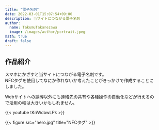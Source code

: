 ```yaml
---
title: "電子名刺"
date: 2022-03-01T15:07:54+09:00
description: 当サイトにつながる電子名刺
author:
  name: TakumuTakanezawa
  image: /images/author/portrait.jpeg
math: true
draft: false
---
```

## 作品紹介
スマホにかざすと当サイトにつながる電子名刺です。  
NFCタグを使用してなにか作れないか考えたことがきっかけで作成することにしました。  

Webサイトへの誘導以外にも連絡先の共有や各種操作の自動化などが行えるので活用の幅は大きいかもしれません。  

{{< youtube tKriWcbwLPk >}}  

{{< figure src="hero.jpg" title="NFCタグ" >}}  

<!-- 画像表示 -->
<!-- {{< figure src="/images/author/portrait.jpeg" title="Steve Francia" >}} -->